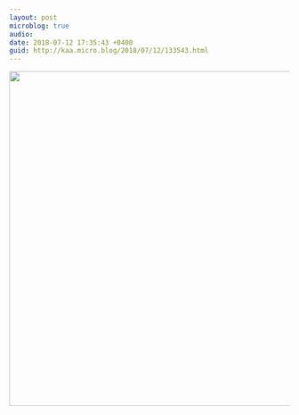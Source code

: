 ```yaml
---
layout: post
microblog: true
audio: 
date: 2018-07-12 17:35:43 +0400
guid: http://kaa.micro.blog/2018/07/12/133543.html
---
```



<img src="https://www.kaa.bz/uploads/2018/10cc87c85e.jpg" width="600" height="600" />
